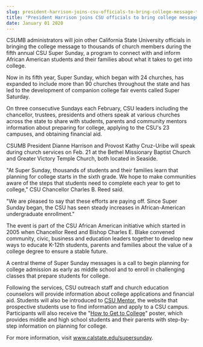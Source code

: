 ```yaml
---
slug: president-harrison-joins-csu-officials-to-bring-college-message-to-african-american-churches-
title: "President Harrison joins CSU officials to bring college message to African American churches "
date: January 01 2020
---
```


<p>CSUMB administrators will join other California State University officials in bringing the college message to thousands of church members during the fifth annual CSU Super Sunday, a program to connect with and inform African American students and their families about what it takes to get into college.
</p><p>Now in its fifth year, Super Sunday, which began with 24 churches, has expanded to include more than 90 churches throughout the state and has led to the development of companion college fair events called Super Saturday.
</p><p>On three consecutive Sundays each February, CSU leaders including the chancellor, trustees, presidents and others speak at various churches across the state to share with students, parents and community mentors information about preparing for college, applying to the CSU's 23 campuses, and obtaining financial aid.
</p><p>CSUMB President Dianne Harrison and Provost Kathy Cruz-Uribe will speak during church services on Feb. 21 at the Bethel Missionary Baptist Church and Greater Victory Temple Church, both located in Seaside.
</p><p>"At Super Sunday, thousands of students and their families learn that planning for college starts in the sixth grade. We hope to make communities aware of the steps that students need to complete each year to get to college," CSU Chancellor Charles B. Reed said.
</p><p>"We are pleased to say that these efforts are paying off. Since Super Sunday began, the CSU has seen steady increases in African-American undergraduate enrollment."
</p><p>The event is part of the CSU African American initiative which started in 2005 when Chancellor Reed and Bishop Charles E. Blake convened community, civic, business and education leaders together to develop new ways to educate K-12th students, parents and families about the value of a college degree to ensure a stable future.
</p><p>A central theme of Super Sunday messages is a call to begin planning for college admission as early as middle school and to enroll in challenging classes that prepare students for college.
</p><p>Following the services, CSU outreach staff and church education counselors will provide information about college applications and financial aid. Students will also be introduced to <a href="http://www.csumentor.edu/">CSU Mentor</a>, the website that prospective students use to find information and apply to a CSU campus. Participants will also receive the "<a href="http://www.calstate.edu/college/">How to Get to College</a>" poster, which provides middle and high school students and their parents with step-by-step information on planning for college.
</p><p>For more information, visit <a href="http://news.csumb.edu/site/www.calstate.edu/supersunday">www.calstate.edu/supersunday</a>.
</p><p> 
</p>
